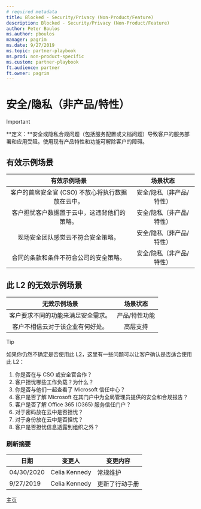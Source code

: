 ```yaml
---
# required metadata
title: Blocked - Security/Privacy (Non-Product/Feature)
description: Blocked - Security/Privacy (Non-Product/Feature)
author: Peter Boulos
ms.author: pboulos
manager: pagrim
ms.date: 9/27/2019
ms.topic: partner-playbook 
ms.prod: non-product-specific 
ms.custom: partner-playbook 
ft.audience: partner
ft.owner: pagrim
---
```


# 安全/隐私（非产品/特性）

> [!IMPORTANT]
> **定义：**安全或隐私合规问题（包括服务配置或文档问题）导致客户的服务部署和应用受阻。使用现有产品特性和功能可解除客户的障碍。

## 有效示例场景

| 有效示例场景| 场景状态|
| :--: | :--: |
| 客户的首席安全官 (CSO) 不放心将执行数据放在云中。| 安全/隐私（非产品/特性）|
| 客户担忧客户数据置于云中，这违背他们的策略。| 安全/隐私（非产品/特性）|
| 现场安全团队感觉云不符合安全策略。| 安全/隐私（非产品/特性）|
| 合同的条款和条件不符合公司的安全策略。| 安全/隐私（非产品/特性）|

## 此 L2 的无效示例场景

| 无效示例场景| 场景状态|
| :--: | :--: |
| 客户要求不同的功能来满足安全需求。| 产品/特性功能|
| 客户不相信云对于该企业有何好处。| 高层支持|

> [!TIP]
> 如果你仍然不确定是否使用此 L2，这里有一些问题可以让客户确认是否适合使用此 L2：
>    1. 你是否在与 CSO 或安全官合作？
>    2. 客户担忧哪些工作负载？为什么？
>    3. 你是否与他们一起查看了 Microsoft 信任中心？
>    4. 客户是否了解 Microsoft 在其门户中为全局管理员提供的安全和合规报告？
>    5. 客户是否了解 Office 365 (O365) 服务信任门户？
>    6. 对于密码放在云中是否担忧？
>    7. 对于身份放在云中是否担忧？
>    8. 客户是否担忧信息透露到组织之外？

### 刷新摘要

|日期|变更人|变更内容|
|---------|---------------|----------------------------
|04/30/2020| Celia Kennedy|  常规维护|
|9/27/2019| Celia Kennedy| 更新了行动手册|

[主页](http://partner-docs.microsoft.com)
